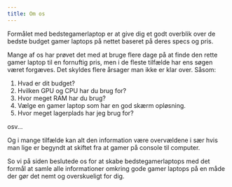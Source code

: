 ```yaml
---
title: Om os
---
```


Formålet med bedstegamerlaptop er at give dig et godt overblik over de bedste budget gamer laptops på nettet baseret på deres specs og pris.

Mange af os har prøvet det med at bruge flere dage på at finde den rette gamer laptop til en fornuftig pris, men i de fleste tilfælde har ens søgen været forgæves. Det skyldes flere årsager man ikke er klar over. Såsom:

1. Hvad er dit budget?
2. Hvilken GPU og CPU har du brug for?
3. Hvor meget RAM har du brug?
4. Vælge en gamer laptop som har en god skærm opløsning.
5. Hvor meget lagerplads har jeg brug for?

osv...

Og i mange tilfælde kan alt den information være overvældene i sær hvis man lige er begyndt at skiftet fra at gamer på console til computer.

So vi på siden beslutede os for at skabe bedstegamerlaptops med det formål at samle alle informationer omkring gode gamer laptops på en måde der gør det nemt og overskueligt for dig.
